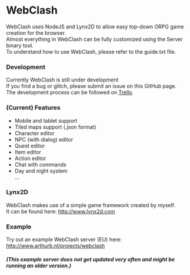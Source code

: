 # WebClash<br>
WebClash uses NodeJS and Lynx2D to allow easy top-down ORPG game creation for the browser.<br>
Almost everything in WebClash can be fully customized using the Server binary tool.<br>
To understand how to use WebClash, please refer to the guide.txt file.

### Development<br>
Currently WebClash is still under development<br>
If you find a bug or glitch, please submit an issue on this GitHub page.<br>
The development process can be followed on [Trello](https://trello.com/b/658XHkJU/webclash).

### (Current) Features<br>
* Mobile and tablet support<br>
* Tiled maps support (.json format)<br>
* Character editor<br>
* NPC (with dialog) editor<br>
* Quest editor<br>
* Item editor<br>
* Action editor<br>
* Chat with commands<br>
* Day and night system<br>
...<br>

### Lynx2D<br>
WebClash makes use of a simple game framework created by myself.<br>
It can be found here: http://www.lynx2d.com

### Example<br>
Try out an example WebClash server (EU) here: http://www.arthurb.nl/projects/webclash<br>
##### (This example server does not get updated very often and might be running an older version.)

